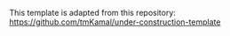 This template is adapted from this repository: https://github.com/tmKamal/under-construction-template
